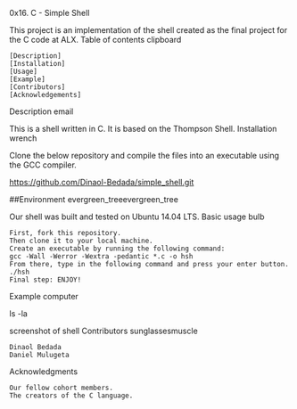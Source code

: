 0x16. C - Simple Shell

This project is an implementation of the shell created as the final project for the C code at ALX.
Table of contents clipboard

    [Description]
    [Installation]
    [Usage]
    [Example]
    [Contributors]
    [Acknowledgements]

Description email

This is a shell written in C. It is based on the Thompson Shell.
Installation wrench

Clone the below repository and compile the files into an executable using the GCC compiler.

https://github.com/Dinaol-Bedada/simple_shell.git

##Environment evergreen_treeevergreen_tree

Our shell was built and tested on Ubuntu 14.04 LTS.
Basic usage bulb

    First, fork this repository.
    Then clone it to your local machine.
    Create an executable by running the following command:
    gcc -Wall -Werror -Wextra -pedantic *.c -o hsh
    From there, type in the following command and press your enter button.
    ./hsh
    Final step: ENJOY!

Example computer

ls -la

screenshot of shell
Contributors sunglassesmuscle

    Dinaol Bedada
    Daniel Mulugeta

Acknowledgments

    Our fellow cohort members.
    The creators of the C language.
